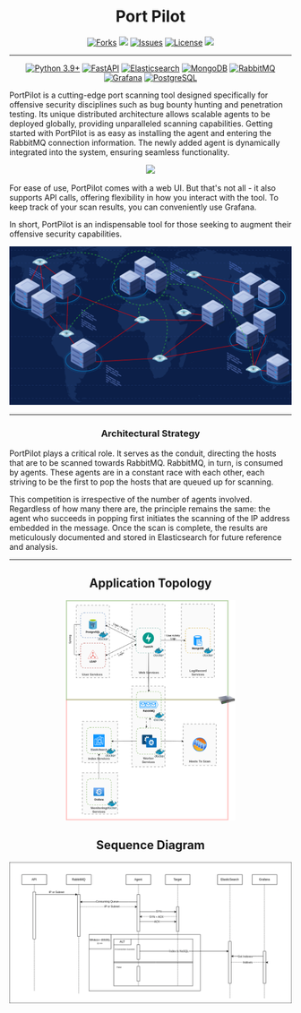 <h1 align="center">Port Pilot</h1>

<p align="center">
  <a href="https://github.com/capitansec/PortPilot/network"><img src="https://img.shields.io/github/forks/capitansec/PortPilot.svg" alt="Forks"></a>
  <a href="https://github.com/capitansec/PortPilot/stargazers"><img src="https://img.shields.io/github/stars/capitansec/PortPilot.svg" atl="Stars"></a>
  <a href="https://github.com/capitansec/PortPilot/issues"><img src="https://img.shields.io/github/issues/capitansec/PortPilot.svg" alt="Issues"></a>
  <a href="https://github.com/capitansec/PortPilot/blob/master/LICENSE.md"><img src="https://img.shields.io/github/license/capitansec/PortPilot" alt="License"></a>
  <a href="https://discord.com/users/capitan8674"><img src="https://img.shields.io/badge/discord-add-green.svg"></a>
  <hr><p align="center">
  <a href="http://www.python.org/download/"><img alt="Python 3.9+" src="https://img.shields.io/badge/Python-3.9+-yellow.svg"></a>
  <a href="https://fastapi.tiangolo.com/"><img alt="FastAPI" src="https://img.shields.io/badge/FastAPI-0.108+-green.svg"></a>
  <a href="https://www.elastic.co/downloads/elasticsearch"><img alt="Elasticsearch" src="https://img.shields.io/badge/Elasticsearch-7.17.0+-blue.svg"></a>
  <a href="https://www.mongodb.com/try/download/community"><img alt="MongoDB" src="https://img.shields.io/badge/MongoDB-4.2+-green.svg"></a>
  <a href="https://www.rabbitmq.com/download.html"><img alt="RabbitMQ" src="https://img.shields.io/badge/RabbitMQ-management+-orange.svg"></a>
  <a href="https://grafana.com/grafana/download"><img alt="Grafana" src="https://img.shields.io/badge/Grafana-7.0+-yellow.svg"></a>
  <a href="https://www.postgresql.org/download/"><img alt="PostgreSQL" src="https://img.shields.io/badge/PostgreSQL-15.4(debian)+-blue.svg"></a>

<p>
PortPilot is a cutting-edge port scanning tool designed specifically for offensive security disciplines such as bug bounty hunting and penetration testing. Its unique distributed architecture allows scalable agents to be deployed globally, providing unparalleled scanning capabilities.
Getting started with PortPilot is as easy as installing the agent and entering the RabbitMQ connection information. The newly added agent is dynamically integrated into the system, ensuring seamless functionality.<p>
<p align="center"><img src="./Docs/record.gif" width="550" /></p>
<p>For ease of use, PortPilot comes with a web UI. But that's not all - it also supports API calls, offering flexibility in how you interact with the tool. To keep track of your scan results, you can conveniently use Grafana.</p>
In short, PortPilot is an indispensable tool for those seeking to augment their offensive security capabilities.
<p align="center"><img src="./Docs/view.png" alt="drawing" width="550"/></p>

<hr>

<h3 align="center">Architectural Strategy</h3>
<p>
PortPilot plays a critical role. It serves as the conduit, directing the hosts that are to be scanned towards RabbitMQ. RabbitMQ, in turn, is consumed by agents. These agents are in a constant race with each other, each striving to be the first to pop the hosts that are queued up for scanning.</p>

<p>
This competition is irrespective of the number of agents involved. Regardless of how many there are, the principle remains the same: the agent who succeeds in popping first initiates the scanning of the IP address embedded in the message. Once the scan is complete, the results are meticulously documented and stored in Elasticsearch for future reference and analysis.</p>
<hr> 

<h2 align="center">Application Topology</h3>
<p align="center">
<img src="Docs/topo-new.png" width="60%"></p>



<h2 align="center">Sequence Diagram</h3>
<p align="center">
<img src="Docs/Sequence.png"></p>
